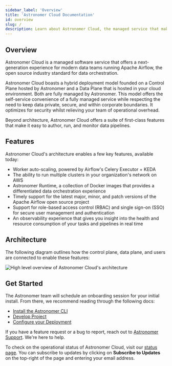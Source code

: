 ```yaml
---
sidebar_label: 'Overview'
title: 'Astronomer Cloud Documentation'
id: overview
slug: /
description: Learn about Astronomer Cloud, the managed service that makes data pipelines easy to write, run, and monitor.
---
```


## Overview

Astronomer Cloud is a managed software service that offers a next-generation experience for modern data teams running Apache Airflow, the open source industry standard for data orchestration.

Astronomer Cloud boasts a hybrid deployment model founded on a Control Plane hosted by Astronomer and a Data Plane that is hosted in your cloud environment. Both are fully managed by Astronomer. This model offers the self-service convenience of a fully managed service while respecting the need to keep data private, secure, and within corporate boundaries. It optimizes for security whilst relieving your team of operational overhead.

Beyond architecture, Astronomer Cloud offers a suite of first-class features that make it easy to author, run, and monitor data pipelines.

## Features

Astronomer Cloud's architecture enables a few key features, available today:

- Worker auto-scaling, powered by Airflow's Celery Executor + KEDA
- The ability to run multiple clusters in your organization's network on AWS
- Astronomer Runtime, a collection of Docker images that provides a differentiated data orchestration experience
- Timely support for the latest major, minor, and patch versions of the Apache Airflow open source project
- Support for role-based access control (RBAC) and single sign-on (SSO) for secure user management and authentication
- An observability experience that gives you insight into the health and resource consumption of your tasks and pipelines in real time

## Architecture

The following diagram outlines how the control plane, data plane, and users are connected to enable these features:

<div class="text--center">
  <img src="/img/docs/architecture-overview.png" alt="High level overview of Astronomer Cloud's architecture" />
</div>

## Get Started

The Astronomer team will schedule an onboarding session for your initial install. From there, we recommend reading through the following docs:

- [Install the Astronomer CLI](install-cli)
- [Develop Project](develop-project)
- [Configure your Deployment](configure-deployment.md)

If you have a feature request or a bug to report, reach out to [Astronomer Support](https://support.astronomer.io). We're here to help.

To check on the operational status of Astronomer Cloud, visit our [status page](https://cloud-status.astronomer.io). You can subscribe to updates by clicking on **Subscribe to Updates** on the top-right of the page and entering your email address.